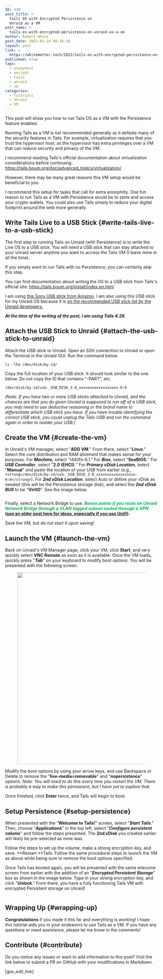 ```yaml
---
ID: 438
post_title: >
  Tails OS with Encrypted Persistence on
  Unraid as a VM
post_name: >
  tails-os-with-encrypted-persistence-on-unraid-as-a-vm
author: Robert White
post_date: 2022-01-24 00:10:36
layout: post
link: >
  https://whitematter.tech/2022/tails-os-with-encrypted-persistence-on-unraid-as-a-vm/
published: true
tags:
  - anonymous
  - encrypt
  - tails
  - unraid
  - vm
categories:
  - Tutorials
  - Unraid
  - VM
---
```

<!-- wp:paragraph {"dropCap":true} -->

<p class="has-drop-cap">
  This post will show you how to run Tails OS as a VM with the Persistence feature enabled.
</p>

<!-- /wp:paragraph -->

<!-- wp:paragraph -->

Running Tails as a VM is not recommended generally as it defeats many of the security features in Tails. For example, virtualization requires that you trust the hypervisor host, as the hypervisor has extra privileges over a VM that can reduce security and privacy of the VM.

<!-- /wp:paragraph -->

<!-- wp:paragraph -->

I recommend reading Tails's official documentation about virtualization considerations before continuing: <a href="https://tails.boum.org/doc/advanced_topics/virtualization/" target="_blank" rel="noreferrer noopener"></a><https://tails.boum.org/doc/advanced_topics/virtualization/>

<!-- /wp:paragraph -->

<!-- wp:paragraph -->

However, there may be many great reasons this VM setup would be beneficial to you.

<!-- /wp:paragraph -->

<!-- wp:paragraph -->

I recommend this setup for tasks that call for extra anonymity. One fun reason to run Tails as a VM with Persistence would be to store and access your crypto wallets. You could also use Tails simply to reduce your digital footprint around the web more generally.

<!-- /wp:paragraph -->

<!-- wp:heading -->

## Write Tails Live to a USB Stick {#write-tails-live-to-a-usb-stick}

<!-- /wp:heading -->

<!-- wp:paragraph -->

The first step to running Tails on Unraid (with Persistence) is to write the Live OS to a USB stick. You will need a USB stick that can stay attached to your Unraid server anytime you want to access the Tails VM (I leave mine in all the time).

<!-- /wp:paragraph -->

<!-- wp:paragraph -->

If you simply want to run Tails with no Persistence, you can certainly skip this step.

<!-- /wp:paragraph -->

<!-- wp:paragraph -->

You can find documentation about writing the OS to a USB stick from Tails's official site: <a href="https://tails.boum.org/install/index.en.html" target="_blank" rel="noreferrer noopener"></a><https://tails.boum.org/install/index.en.html>

<!-- /wp:paragraph -->

<!-- wp:paragraph -->

I am using <a href="https://amzn.to/3tQsAtl" target="_blank" rel="noreferrer noopener" title="this Sony USB stick from Amazon">this Sony USB stick from Amazon</a>. I am also using this USB stick for my Unraid OS because it is <a href="https://wiki.unraid.net/USB_Flash_Drive_Preparation" target="_blank" rel="noreferrer noopener" title="on the recommended USB stick list by the Unraid develope">on the recommended USB stick list by the Unraid develope</a><a href="https://wiki.unraid.net/USB_Flash_Drive_Preparation" target="_blank" rel="noreferrer noopener" title="rs.">rs.</a>

<!-- /wp:paragraph -->

<!-- wp:paragraph -->

***<span class="has-inline-color has-vivid-cyan-blue-color">At the time of the writing of the post, I am using Tails 4.26.</span>***

<!-- /wp:paragraph -->

<!-- wp:heading -->

## Attach the USB Stick to Unraid {#attach-the-usb-stick-to-unraid}

<!-- /wp:heading -->

<!-- wp:paragraph -->

Attach the USB stick to Unraid. Open an SSH connection to Unraid or open the Terminal in the Unraid GUI. Run the command below.

<!-- /wp:paragraph -->

<!-- wp:paragraph -->

`ls -lha /dev/disk/by-id/`

<!-- /wp:paragraph -->

<!-- wp:paragraph -->

Copy the full location of your USB stick. It should look similar to the one below. Do not copy the ID that contains "-PART", etc.

<!-- /wp:paragraph -->

<!-- wp:paragraph -->

`/dev/disk/by-id/usb-_USB_DISK_3.0_xxxxxxxxxxxxxxxxxx-0:0`

<!-- /wp:paragraph -->

<!-- wp:paragraph -->

*<span class="has-inline-color has-vivid-purple-color">(Note: If you have two or more USB sticks attached to Unraid, and the chances are that you do given Unraid is supposed to run off of a USB stick, you may need to use deductive reasoning or the brand name to differentiate which USB stick you have. If you have trouble identifying the correct USB stick, you could unplug the Tails USB and run the command again in order to isolate your USB.) </span>*

<!-- /wp:paragraph -->

<!-- wp:heading -->

## Create the VM {#create-the-vm}

<!-- /wp:heading -->

<!-- wp:paragraph -->

In Unraid's VM manager, select "**ADD VM**." From there, select "**Linux**." Select the core distribution and RAM allotment that makes sense for your purposes. For ***Machine,*** select "i440fx-6.1." For ***Bios***, select "**SeaBIOS.**" For ***USB Controller***, select "**2\.0 (EHCI).**" For ***Primary vDisk Location***, select "**Manual**" and paste the location of your USB from earlier (e.g., `<strong>/dev/disk/by-id/usb-_USB_DISK_3.0_xxxxxxxxxxxxxxxxxx-0:0</strong>`). For ***2nd vDisk Location***, select Auto or define your vDisk as needed (this will be the Persistence storage disk), and select the ***2nd vDisk BUS*** to be "**VirtIO**". See the image below.

<!-- /wp:paragraph -->

<!-- wp:image {"id":442,"sizeSlug":"large","linkDestination":"none"} --><figure class="wp-block-image size-large">

<img src="https://whitematter.tech/wp-content/uploads/2022/01/image-1024x485.png" alt="" class="wp-image-442" /></figure> <!-- /wp:image -->

<!-- wp:paragraph -->

Finally, select a Network Bridge to use. **<span style="color:#03b55c" class="has-inline-color"><em>Bonus points if you route an Unraid Network Bridge through a VLAN tagged subnet routed through a VPN</em></span><span class="has-inline-color has-vivid-cyan-blue-color"> (<a href="https://whitematter.tech/2021/how-to-use-pfsense-and-unifi-to-anonymize-and-encrypt-vlan-tagged-traffic/" target="_blank" rel="noreferrer noopener" title="see an older post here for ideas, especially if you use Unifi">see an older post here for ideas, especially if you use Unifi</a>).</span>**

<!-- /wp:paragraph -->

<!-- wp:paragraph -->

Save the VM, but *do not* start it upon saving!

<!-- /wp:paragraph -->

<!-- wp:heading -->

## Launch the VM {#launch-the-vm}

<!-- /wp:heading -->

<!-- wp:paragraph -->

Back on Unraid's VM Manager page, click your VM, click **Start**, and very quickly select **VNC Remote** as soon as it is available. Once the VM loads, quickly press "***Tab***" on your keyboard to modify boot options. You will be presented with the following screen.

<!-- /wp:paragraph -->

<!-- wp:image {"id":443,"width":840,"height":632,"sizeSlug":"large","linkDestination":"none"} --><figure class="wp-block-image size-large is-resized">

<img src="https://whitematter.tech/wp-content/uploads/2022/01/image-1-1024x771.png" alt="" class="wp-image-443" width="840" height="632" /></figure> <!-- /wp:image -->

<!-- wp:paragraph -->

Modify the boot options by using your arrow keys, and use Backspace or Delete to remove the "**live-media=removable**" and "**nopersistence**" options. *<span class="has-inline-color has-vivid-purple-color">Note: You will need to do this every time you restart the VM. There is probably a way to make this permanent, but I have yet to explore that.</span>*

<!-- /wp:paragraph -->

<!-- wp:paragraph -->

Once finished, click **Enter** twice, and Tails will begin to boot.

<!-- /wp:paragraph -->

<!-- wp:heading -->

## Setup Persistence {#setup-persistence}

<!-- /wp:heading -->

<!-- wp:paragraph -->

When presented with the "**Welcome to Tails!**" screen, select "***Start Tails***." Then, choose "***Applications***" in the top left, select "***Configure persistent volume***" and follow the steps presented. The **2nd vDisk** you created earlier will likely be pre-selected as mine was.

<!-- /wp:paragraph -->

<!-- wp:paragraph -->

Follow the steps to set up the volume, make a strong encryption key, and save. **Restart **Tails. Follow the same procedural steps to launch the VM as above while being sure to remove the boot options specified.

<!-- /wp:paragraph -->

<!-- wp:paragraph -->

Once Tails has booted again, you will be presented with the same wlecome screen from earlier with the addition of an "***Encrypted Persistent Storage***" box as shown in the image below. Type in your strong encryption key, and click "***Unlock***." From there, you have a fully functioning Tails VM with encrypted Persistent storage on Unraid!

<!-- /wp:paragraph -->

<!-- wp:image {"id":444,"sizeSlug":"large","linkDestination":"none"} --><figure class="wp-block-image size-large">

<img src="https://whitematter.tech/wp-content/uploads/2022/01/image-2-1024x762.png" alt="" class="wp-image-444" /></figure> <!-- /wp:image -->

<!-- wp:heading -->

## Wrapping Up {#wrapping-up}

<!-- /wp:heading -->

<!-- wp:paragraph -->

**Congratulations** if you made it this far and everything is working! I hope this tutorial aids you in your endeavors to use Tails as a VM. If you have any questions or need assistance, please let me know in the comments!

<!-- /wp:paragraph -->

<!-- wp:heading -->

## Contribute {#contribute}

<!-- /wp:heading -->

<!-- wp:paragraph -->

Do you notice any issues or want to add information to this post? Visit the link below to submit a PR on GitHub with your modifications in Markdown.
<!-- /wp:paragraph -->
[giw_edit_link]
